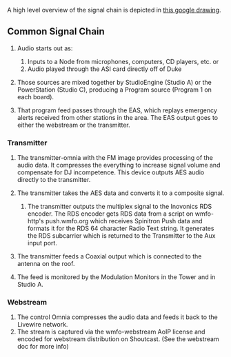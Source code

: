 A high level overview of the signal chain is depicted in [this google drawing](https://docs.google.com/drawings/d/1ZioPk_CP5EZg8U6Jix9IY1ol_1xH6u0A_kD7RZt3h1g/edit?usp=sharing "https://docs.google.com/drawings/d/1ZioPk_CP5EZg8U6Jix9IY1ol_1xH6u0A_kD7RZt3h1g/edit?usp=sharing").

Common Signal Chain
-------------------

1.  Audio starts out as:
    1.  Inputs to a Node from microphones, computers, CD players, etc. or
    2.  Audio played through the ASI card directly off of Duke

2.  Those sources are mixed together by StudioEngine (Studio A) or the PowerStation (Studio C), producing a Program source (Program 1 on each board).
3.  That program feed passes through the EAS, which replays emergency alerts received from other stations in the area. The EAS output goes to either the webstream or the transmitter.

### Transmitter

1.  The transmitter-omnia with the FM image provides processing of the audio data. It compresses the everything to increase signal volume and compensate for DJ incompetence. This device outputs AES audio directly to the transmitter.
2.  The transmitter takes the AES data and converts it to a composite signal.
    1.  The transmitter outputs the multiplex signal to the Inovonics RDS encoder. The RDS encoder gets RDS data from a script on wmfo-http's push.wmfo.org which receives Spinitron Push data and formats it for the RDS 64 character Radio Text string. It generates the RDS subcarrier which is returned to the Transmitter to the Aux input port.

3.  The transmitter feeds a Coaxial output which is connected to the antenna on the roof.
4.  The feed is monitored by the Modulation Monitors in the Tower and in Studio A.

### Webstream

1.  The control Omnia compresses the audio data and feeds it back to the Livewire network.
2.  The stream is captured via the wmfo-webstream AoIP license and encoded for webstream distribution on Shoutcast. (See the webstream doc for more info)


